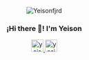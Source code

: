 <p align="center" width="300">
  <img src="https://i.imgur.com/MKQzW4A.png" alt="Yeisonfjrd">
  <h3 align="center">¡Hi there 👋! I'm Yeison</h3>
</p>

<p align="center">
  <a href="https://www.linkedin.com/in/yeison-fajardo/">
    <img src="https://user-images.githubusercontent.com/54821132/129295074-333e74c5-25b8-427c-a20b-9aaf8233574d.png" width="28px" height="28px" alt="yeisonfjrd"/>
  </a>
  <a href="https://yeisonfjrd.netlify.app/">
    <img src="https://user-images.githubusercontent.com/54821132/129295088-d8b1421a-2274-42a2-951c-3acc1d5807d6.png" width="28px" height="28px" alt="yesionfjrd"/>
  </a>
</p>
